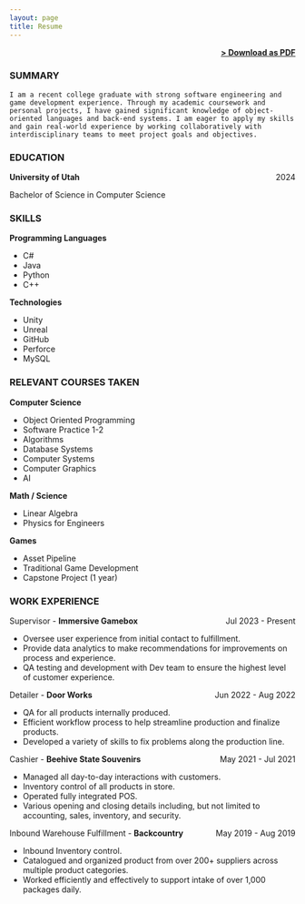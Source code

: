 ```yaml
---
layout: page
title: Resume
---
```


<span style="float: right; "><a href="{{ '/assets/DMS_Resume.pdf' | prepend: site.baseurl }}"><strong>> Download as PDF</strong></a> </span>
<br>

### SUMMARY
``` I am a recent college graduate with strong software engineering and game development experience. Through my academic coursework and personal projects, I have gained significant knowledge of object-oriented languages and back-end systems. I am eager to apply my skills and gain real-world experience by working collaboratively with interdisciplinary teams to meet project goals and objectives.  ```  

### EDUCATION

**University of Utah** <span style="float: right; ">2024</span> 

Bachelor of Science in Computer Science

### SKILLS

**Programming Languages**
- C#
- Java
- Python
- C++

**Technologies**
- Unity
- Unreal
- GitHub
- Perforce
- MySQL
 
### RELEVANT COURSES TAKEN

**Computer Science** 
- Object Oriented Programming
- Software Practice 1-2
- Algorithms
- Database Systems
- Computer Systems
- Computer Graphics
- AI

**Math / Science**
- Linear Algebra
- Physics for Engineers

**Games**
- Asset Pipeline
- Traditional Game Development
- Capstone Project (1 year)

### WORK EXPERIENCE

Supervisor - **Immersive Gamebox** <span style="float: right; ">Jul 2023 - Present</span>  
- Oversee user experience from initial contact to fulfillment.
- Provide data analytics to make recommendations for improvements on process and experience.
- QA testing and development with Dev team to ensure the highest level of customer experience.

Detailer - **Door Works** <span style="float: right; ">Jun 2022 - Aug 2022</span>  
- QA for all products internally produced.
- Efficient workflow process to help streamline production and finalize products.
- Developed a variety of skills to fix problems along the production line.

Cashier - **Beehive State Souvenirs** <span style="float: right; ">May 2021 - Jul 2021</span>  
- Managed all day-to-day interactions with customers.
- Inventory control of all products in store.
- Operated fully integrated POS.
- Various opening and closing details including, but not limited to accounting, sales, inventory, and security.

Inbound Warehouse Fulfillment - **Backcountry** <span style="float: right; ">May 2019 - Aug 2019</span>  
- Inbound Inventory control.
- Catalogued and organized product from over 200+ suppliers across multiple product categories.
- Worked efficiently and effectively to support intake of over 1,000 packages daily.
